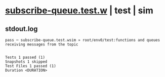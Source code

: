 # [subscribe-queue.test.w](../../../../../../examples/tests/sdk_tests/topic/subscribe-queue.test.w) | test | sim

## stdout.log
```log
pass ─ subscribe-queue.test.wsim » root/env0/test:functions and queues receiving messages from the topic
 
 
Tests 1 passed (1)
Snapshots 1 skipped
Test Files 1 passed (1)
Duration <DURATION>
```

